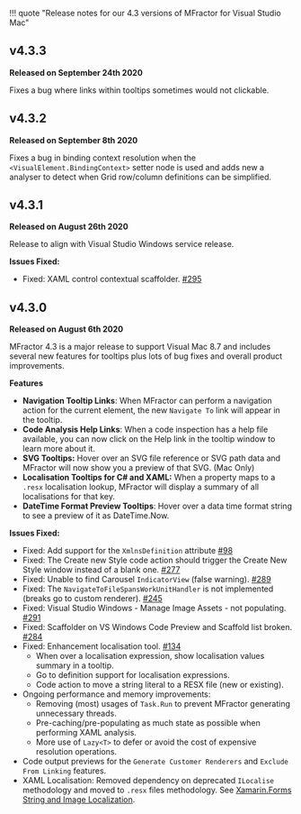 !!! quote "Release notes for our 4.3 versions of MFractor for Visual Studio Mac"

## v4.3.3

**Released on September 24th 2020**

Fixes a bug where links within tooltips sometimes would not clickable.

## v4.3.2

**Released on September 8th 2020**

Fixes a bug in binding context resolution when the `<VisualElement.BindingContext>` setter node is used and adds new a analyser to detect when Grid row/column definitions can be simplified.

## v4.3.1

**Released on August 26th 2020**

Release to align with Visual Studio Windows service release.

**Issues Fixed:**

 * Fixed: XAML control contextual scaffolder. [#295](https://github.com/mfractor/mfractor-feedback/issues/295)

## v4.3.0

**Released on August 6th 2020**

MFractor 4.3 is a major release to support Visual Mac 8.7 and includes several new features for tooltips plus lots of bug fixes and overall product improvements.

**Features**

 * **Navigation Tooltip Links**: When MFractor can perform a navigation action for the current element, the new `Navigate To` link will appear in the tooltip.
 * **Code Analysis Help Links**: When a code inspection has a help file available, you can now click on the Help link in the tooltip window to learn more about it.
 * **SVG Tooltips:** Hover over an SVG file reference or SVG path data and MFractor will now show you a preview of that SVG. (Mac Only)
 * **Localisation Tooltips for C# and XAML:** When a property maps to a `.resx` localisation lookup, MFractor will display a summary of all localisations for that key.
 * **DateTime Format Preview Tooltips**: Hover over a data time format string to see a preview of it as DateTime.Now.

 **Issues Fixed:**

  * Fixed: Add support for the `XmlnsDefinition` attribute [#98](https://github.com/mfractor/mfractor-feedback/issues/98)
  * Fixed: The Create new Style code action should trigger the Create New Style window instead of a blank one. [#277](https://github.com/mfractor/mfractor-feedback/issues/277)
  * Fixed: Unable to find Carousel `IndicatorView` (false warning). [#289](https://github.com/mfractor/mfractor-feedback/issues/289)
  * Fixed: The `NavigateToFileSpansWorkUnitHandler` is not implemented (breaks go to custom renderer). [#245](https://github.com/mfractor/mfractor-feedback/issues/245)
  * Fixed: Visual Studio Windows - Manage Image Assets - not populating. [#291](https://github.com/mfractor/mfractor-feedback/issues/291)
  * Fixed: Scaffolder on VS Windows Code Preview and Scaffold list broken. [#284](https://github.com/mfractor/mfractor-feedback/issues/284)
  * Fixed: Enhancement localisation tool. [#134](https://github.com/mfractor/mfractor-feedback/issues/134)
     * When over a localisation expression, show localisation values summary in a tooltip.
     * Go to definition support for localisation expressions.
     * Code action to move a string literal to a RESX file (new or existing).
  * Ongoing performance and memory improvements:
     * Removing (most) usages of `Task.Run` to prevent MFractor generating unnecessary threads.
     * Pre-caching/pre-populating as much state as possible when performing XAML analysis.
     * More use of `Lazy<T>` to defer or avoid the cost of expensive resolution operations.
  * Code output previews for the `Generate Customer Renderers` and `Exclude From Linking` features.
  * XAML Localisation: Removed dependency on deprecated `ILocalise` methodology and moved to `.resx` files methodology. See [Xamarin.Forms String and Image Localization](https://docs.microsoft.com/en-us/xamarin/xamarin-forms/app-fundamentals/localization/text?pivots=macos).
